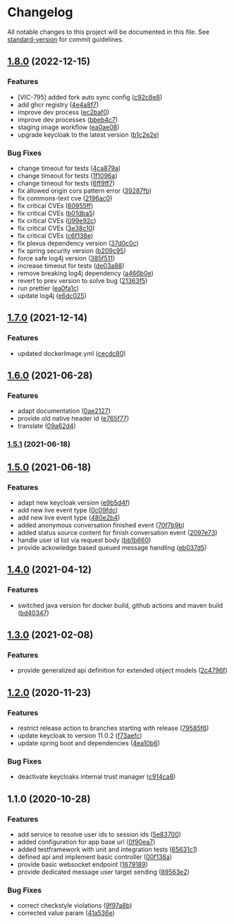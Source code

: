 # Changelog

All notable changes to this project will be documented in this file. See [standard-version](https://github.com/conventional-changelog/standard-version) for commit guidelines.

## [1.8.0](https://github.com/CaritasDeutschland/caritas-onlineBeratung-liveService/compare/v1.7.0...v1.8.0) (2022-12-15)


### Features

* [VIC-795] added fork auto sync config ([c92c8e8](https://github.com/CaritasDeutschland/caritas-onlineBeratung-liveService/commit/c92c8e850ddbc43c96437242ac94f24a6ec76c20))
* add ghcr registry ([4e4a8f7](https://github.com/CaritasDeutschland/caritas-onlineBeratung-liveService/commit/4e4a8f78ad48ec67bee16b373c283a456800227c))
* improve dev process ([ec2baf0](https://github.com/CaritasDeutschland/caritas-onlineBeratung-liveService/commit/ec2baf0c5ceae63f63583d1ddd8755f3d1e7c0e7))
* improve dev processes ([bbeb4c7](https://github.com/CaritasDeutschland/caritas-onlineBeratung-liveService/commit/bbeb4c7dfec0c3c660182765b0da5da9c6d66c6f))
* staging image workflow ([ea0ae08](https://github.com/CaritasDeutschland/caritas-onlineBeratung-liveService/commit/ea0ae0832ec308c3471cbae5742fc14d0b581164))
* upgrade keycloak to the latest version ([b1c2e2e](https://github.com/CaritasDeutschland/caritas-onlineBeratung-liveService/commit/b1c2e2ea927f961f870064449006743c64ce2b2e))


### Bug Fixes

* change timeout for tests ([4ca879a](https://github.com/CaritasDeutschland/caritas-onlineBeratung-liveService/commit/4ca879af5668122675013599bde9142bd55f5676))
* change timeout for tests ([1f1096a](https://github.com/CaritasDeutschland/caritas-onlineBeratung-liveService/commit/1f1096ae297f057729b482adbea0a3ad2725fb40))
* change timeout for tests ([6ff9ff7](https://github.com/CaritasDeutschland/caritas-onlineBeratung-liveService/commit/6ff9ff73c9ba303feb953e82d1b4a288266da748))
* fix allowed origin cors pattern error ([39287fb](https://github.com/CaritasDeutschland/caritas-onlineBeratung-liveService/commit/39287fb6bef580a4a2c0617b231c8a41c6db2d95))
* fix commons-text cve ([2196ac0](https://github.com/CaritasDeutschland/caritas-onlineBeratung-liveService/commit/2196ac03b167164abc6c7785332d67987bb35047))
* fix critical CVEs ([60955ff](https://github.com/CaritasDeutschland/caritas-onlineBeratung-liveService/commit/60955ffc83f366a3ed646199247c275e950a1859))
* fix critical CVEs ([b01dba5](https://github.com/CaritasDeutschland/caritas-onlineBeratung-liveService/commit/b01dba5408dd0f88b8edd7ce5c934051b26b86cb))
* fix critical CVEs ([099e92c](https://github.com/CaritasDeutschland/caritas-onlineBeratung-liveService/commit/099e92c6e4e6768d9491c6a42329c6b7117de1df))
* fix critical CVEs ([3e38c10](https://github.com/CaritasDeutschland/caritas-onlineBeratung-liveService/commit/3e38c101898af3bbc4da14fc036cab6d37fe4b57))
* fix critical CVEs ([c6f138e](https://github.com/CaritasDeutschland/caritas-onlineBeratung-liveService/commit/c6f138e221101f7ccf7ccaa34b9a00089e9f5516))
* fix plexus dependency version ([37d0c0c](https://github.com/CaritasDeutschland/caritas-onlineBeratung-liveService/commit/37d0c0c97ed16679760dd87482dbfe35058bb20a))
* fix spring security version ([b209c95](https://github.com/CaritasDeutschland/caritas-onlineBeratung-liveService/commit/b209c95bfd8a7d9999d301a1955b57325b69ffd9))
* force safe log4j version ([385f511](https://github.com/CaritasDeutschland/caritas-onlineBeratung-liveService/commit/385f51164c5d1db37a44a967e908a7d487726cfa))
* increase timeout for tests ([de03a88](https://github.com/CaritasDeutschland/caritas-onlineBeratung-liveService/commit/de03a882d924d5cf178b3f3a569a0a2b64379139))
* remove breaking log4j dependency ([a466b0e](https://github.com/CaritasDeutschland/caritas-onlineBeratung-liveService/commit/a466b0eac346c5471e3ca2c15cb0b454064e0e6d))
* revert to prev version to solve bug ([21363f5](https://github.com/CaritasDeutschland/caritas-onlineBeratung-liveService/commit/21363f5520c9a75528f0e18b24ea42e5fd30f026))
* run prettier ([ea0fa1c](https://github.com/CaritasDeutschland/caritas-onlineBeratung-liveService/commit/ea0fa1c6759afbac891ac379172614f16027f573))
* update log4j ([e6dc025](https://github.com/CaritasDeutschland/caritas-onlineBeratung-liveService/commit/e6dc02508bb2227a9a5baa7e45c13e6a1832f8ad))

## [1.7.0](https://github.com/CaritasDeutschland/caritas-onlineBeratung-liveService/compare/v1.6.0...v1.7.0) (2021-12-14)


### Features

* updated dockerImage.yml ([cecdc80](https://github.com/CaritasDeutschland/caritas-onlineBeratung-liveService/commit/cecdc80f0b948ecaf4777705ccd949ac761fee66))

## [1.6.0](https://github.com/CaritasDeutschland/caritas-onlineBeratung-liveService/compare/v1.5.1...v1.6.0) (2021-06-28)


### Features

* adapt documentation ([0ae2127](https://github.com/CaritasDeutschland/caritas-onlineBeratung-liveService/commit/0ae2127049bb479afeb94aa8d3a2f9432f6864ec))
* provide old native header id ([e765f77](https://github.com/CaritasDeutschland/caritas-onlineBeratung-liveService/commit/e765f77cedc9fe375c5cb6a8f10894dd5f93048b))
* translate ([09a62d4](https://github.com/CaritasDeutschland/caritas-onlineBeratung-liveService/commit/09a62d4b6e3f44b956c900720628b8ee381b4a31))

### [1.5.1](https://github.com/CaritasDeutschland/caritas-onlineBeratung-liveService/compare/v1.5.0...v1.5.1) (2021-06-18)

## [1.5.0](https://github.com/CaritasDeutschland/caritas-onlineBeratung-liveService/compare/v1.4.0...v1.5.0) (2021-06-18)


### Features

* adapt new keycloak version ([e9b5d4f](https://github.com/CaritasDeutschland/caritas-onlineBeratung-liveService/commit/e9b5d4fb9186fc17f42e536879ab9f39c1ddc59e))
* add new live event type ([0c09fdc](https://github.com/CaritasDeutschland/caritas-onlineBeratung-liveService/commit/0c09fdc906870f402ca5e0b23e4f7cec06bd0e25))
* add new live event type ([480e2b4](https://github.com/CaritasDeutschland/caritas-onlineBeratung-liveService/commit/480e2b4a1f5d7470d135a2093ddfdf0208c716e3))
* added anonymous conversation finished event ([70f7b9b](https://github.com/CaritasDeutschland/caritas-onlineBeratung-liveService/commit/70f7b9b98145c5af13258621d2fa3b2a595b4089))
* added status source content for finish conversation event ([2097e73](https://github.com/CaritasDeutschland/caritas-onlineBeratung-liveService/commit/2097e73b13b26ae8ba033ca481bff9e5868dc47f))
* handle user id list via request body ([bb1b660](https://github.com/CaritasDeutschland/caritas-onlineBeratung-liveService/commit/bb1b6607d1905b396940e2f7dd3b6d52f108123a))
* provide ackowledge based queued message handling ([eb037d5](https://github.com/CaritasDeutschland/caritas-onlineBeratung-liveService/commit/eb037d57de141b37fd878520a556fa28ba4edd49))

## [1.4.0](https://github.com/CaritasDeutschland/caritas-onlineBeratung-liveService/compare/v1.3.0...v1.4.0) (2021-04-12)


### Features

* switched java version for docker build, github actions and maven build ([bd40347](https://github.com/CaritasDeutschland/caritas-onlineBeratung-liveService/commit/bd40347d0591fedbdf2b43e3b4e4b354871407a4))

## [1.3.0](https://github.com/CaritasDeutschland/caritas-onlineBeratung-liveService/compare/v1.2.0...v1.3.0) (2021-02-08)


### Features

* provide generalized api definition for extended object models ([2c4796f](https://github.com/CaritasDeutschland/caritas-onlineBeratung-liveService/commit/2c4796f78b0183a2a9f6e1d7ab5e6c6397667980))

## [1.2.0](https://github.com/CaritasDeutschland/caritas-onlineBeratung-liveService/compare/v1.1.0...v1.2.0) (2020-11-23)


### Features

* restrict release action to branches starting with release ([79585f6](https://github.com/CaritasDeutschland/caritas-onlineBeratung-liveService/commit/79585f69241d1c28991d71847293deba6995e84c))
* update keycloak to version 11.0.2 ([f73aefc](https://github.com/CaritasDeutschland/caritas-onlineBeratung-liveService/commit/f73aefcd78a10ee76954b613165ba17e7a83a967))
* update spring boot and dependencies ([4ea10b6](https://github.com/CaritasDeutschland/caritas-onlineBeratung-liveService/commit/4ea10b6f2a0859b5a8e61d9fc4c83bba93e0a180))


### Bug Fixes

* deactivate keycloaks internal trust manager ([c914ca8](https://github.com/CaritasDeutschland/caritas-onlineBeratung-liveService/commit/c914ca8e36350aadb79c3d483a446067941777f6))

## 1.1.0 (2020-10-28)


### Features

* add service to resolve user ids to session ids ([5e83700](https://github.com/CaritasDeutschland/caritas-onlineBeratung-liveService/commit/5e83700bf8e75371e78a21799f77e581988dec3d))
* added configuration for app base url ([0f90ea7](https://github.com/CaritasDeutschland/caritas-onlineBeratung-liveService/commit/0f90ea7dfe1b7c295087575b44b92074207106d1))
* added testframework with unit and integration tests ([65631c1](https://github.com/CaritasDeutschland/caritas-onlineBeratung-liveService/commit/65631c1477a39056fcbce617ad9bd77a198c5b03))
* defined api and implement basic controller ([00f138a](https://github.com/CaritasDeutschland/caritas-onlineBeratung-liveService/commit/00f138adc62ebc307e91d17ce60c842e6830051a))
* provide basic websocket endpoint ([1679189](https://github.com/CaritasDeutschland/caritas-onlineBeratung-liveService/commit/1679189a7d1aa9c31c069cd1c81aee3f773a54ba))
* provide dedicated message user target sending ([89563e2](https://github.com/CaritasDeutschland/caritas-onlineBeratung-liveService/commit/89563e27db2f01f36302fff4f78d9e4c8fa92348))


### Bug Fixes

* correct checkstyle violations ([9f97a8b](https://github.com/CaritasDeutschland/caritas-onlineBeratung-liveService/commit/9f97a8b4bd90a223d12e85fa06abb620b7d40e36))
* corrected value param ([41a536e](https://github.com/CaritasDeutschland/caritas-onlineBeratung-liveService/commit/41a536ee56b3db5a02cf04365dcf64945285452b))

